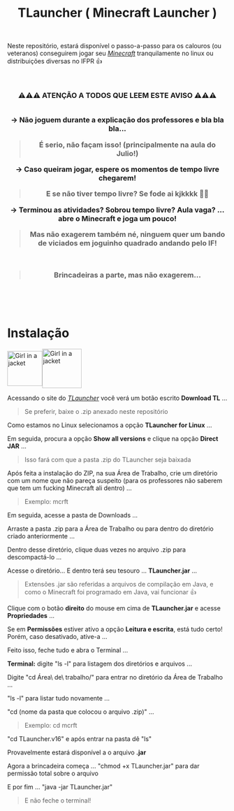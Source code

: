 
<h1 align="center"><b>TLauncher ( Minecraft Launcher )</b></h1>
<br>

Neste repositório, estará disponível o passo-a-passo para os calouros (ou veteranos) conseguirem jogar seu *[Minecraft](https://pt.wikipedia.org/wiki/Minecraft)* tranquilamente no linux ou distribuições diversas no IFPR 👍

<br>


<h3 align="center">⚠️⚠️⚠️    ATENÇÃO A TODOS QUE LEEM ESTE AVISO    ⚠️⚠️⚠️ 

<br>

<br>

→ Não joguem durante a explicação dos professores e bla bla bla...
 > É serio, não façam isso! (principalmente na aula do Julio!)

→ Caso queiram jogar, espere os momentos de tempo livre chegarem! 
> E se não tiver tempo livre? Se fode ai kjkkkk 🤷‍♂

→ Terminou as atividades? Sobrou tempo livre? Aula vaga? ... abre o Minecraft e joga um pouco!
> Mas não exagerem também né, ninguem quer um bando de viciados em joguinho quadrado andando pelo IF!

<br>

> Brincadeiras a parte, mas não exagerem...
</h3>

<br>
<br>
<br>



<h1> Instalação</h1>  <img align="center" src="https://tlauncher.org/fav-icon-512.png" alt="Girl in a jacket" width="80" height="80"><img align="center" src="http://static.wikia.nocookie.net/minecraft_gamepedia/images/c/c7/Grass_Block.png/revision/latest/scale-to-width-down/268?cb=20230226144250" alt="Girl in a jacket" width="90" height="90">

Acessando o site do _[TLauncher](https://tlauncher.org/)_ você verá um botão escrito **Download TL** ...

>Se preferir, baixe o .zip anexado neste repositório
  
  Como estamos no Linux selecionamos a opção **TLauncher for Linux** ...
  
  Em seguida, procura a opção **Show all versions** e clique na opção **Direct JAR** ...
  > Isso fará com que a pasta .zip do TLauncher seja baixada

Após feita a instalação do ZIP, na sua Área de Trabalho, crie um diretório com um nome que não pareça suspeito (para os professores não saberem que tem um fucking Minecraft ali dentro) ...

>Exemplo: mcrft

Em seguida, acesse a pasta de Downloads ...

Arraste a pasta .zip para a Área de Trabalho ou para dentro do diretório criado anteriormente ...

Dentro desse diretório, clique duas vezes no arquivo .zip para descompactá-lo ...

Acesse o diretório... E dentro terá seu tesouro ... **TLauncher.jar** ...
> Extensões .jar são referidas a arquivos de compilação em Java, e como o Minecraft foi programado em Java, vai funcionar 👍

Clique com o botão **direito** do mouse em cima de **TLauncher.jar** e acesse **Propriedades** ...

Se em **Permissões** estiver ativo a opção **Leitura e escrita**, está tudo certo! Porém, caso desativado, ative-a ...

Feito isso, feche tudo e abra o Terminal ...


**Terminal:** digite "ls -l" para listagem dos diretórios e arquivos ...   

Digite "cd Área\ de\ trabalho/" para entrar no diretório da Área de Trabalho ... 

"ls -l" para listar tudo novamente ...

"cd (nome da pasta que colocou o arquivo .zip)" ...
> Exemplo: cd mcrft

"cd TLauncher.v16" e após entrar na pasta dê "ls"

Provavelmente estará disponível a o arquivo **.jar**

Agora a brincadeira começa ... "chmod +x TLauncher.jar" para dar permissão total sobre o arquivo 

E por fim ... "java -jar TLauncher.jar"
> E não feche o terminal!







